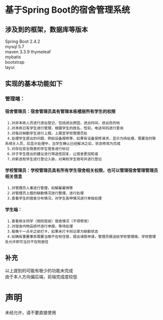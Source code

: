 # 基于Spring Boot的宿舍管理系统  
## 涉及到的框架，数据库等版本  
Spring Boot 2.4.2  
mysql 5.7  
maven 3.3.9 
thymeleaf  
mybatis  
bootstrap  
layui  
## 实现的基本功能如下
### 管理端：
  #### 宿舍管理员：宿舍管理员具有管理本栋楼层所有学生的权限  
     1.对非本栋人员进行进出登记，包括进出原因，进出时间，进出目的地  
     2.对本栋已有学生进行管理，根据学生的姓名，性别，电话号码进行查询  
     3.对每日缺勤学生进行上报，上报至学校管理员处  
     4.处理学生提出的问题，例如设备报修等，如果有设备保修请求，显示为待处理，需要及时联系相关人员，后显示处理中，当学生确认已经解决之后，状态修改为完成  
     5.对存在安全隐患的学生宿舍进行标记  
     6.对于学生提出的建议进行筛选性回复，让宿舍更加和谐  
     7.对新进校学生进行登记入册，对离校学生销号并进行登记  
  #### 学校管理员：学校管理员具有所有学生宿舍相关权限，也可以管理宿舍管理管理员相关信息  
     1.对管理员人事进行管理，如解雇雇佣等  
     2.对管理员上报的缺勤情况进行整理，进行处理  
     3.查看学生的宿舍分布情况，对学生各种情况进行单独处理  
  #### 学生端：  
     1.查看相关同学（相同班级）宿舍情况（不得修改）  
     2.对宿舍内物品损坏进行申报，等待处理  
     3.每晚十一点半之前打卡，如果未打卡则记录为缺勤状态  
     4.如确有重要事务需要当晚不在校住宿，提出请假申请，管理员报送给学校管理端，学校管理处允许即可当日不在校居住  
## 补充  
以上提到的可能有极少的功能未完成  
由于本人方向偏后端，前端完成度较低  
# 声明  
未经允许，请不要直接使用
